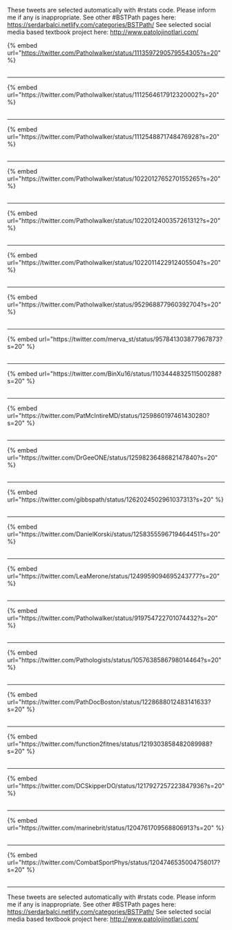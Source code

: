 

These tweets are selected automatically with #rstats code. Please inform me if any is inappropriate.
See other #BSTPath pages here: https://serdarbalci.netlify.com/categories/BSTPath/ 
See selected social media based textbook project here: http://www.patolojinotlari.com/

{% embed url="https://twitter.com/Patholwalker/status/1113597290579554305?s=20" %}<br>
<br>
<hr>
{% embed url="https://twitter.com/Patholwalker/status/1112564617912320002?s=20" %}<br>
<br>
<hr>
{% embed url="https://twitter.com/Patholwalker/status/1112548871748476928?s=20" %}<br>
<br>
<hr>
{% embed url="https://twitter.com/Patholwalker/status/1022012765270155265?s=20" %}<br>
<br>
<hr>
{% embed url="https://twitter.com/Patholwalker/status/1022012400357261312?s=20" %}<br>
<br>
<hr>
{% embed url="https://twitter.com/Patholwalker/status/1022011422912405504?s=20" %}<br>
<br>
<hr>
{% embed url="https://twitter.com/Patholwalker/status/952968877960392704?s=20" %}<br>
<br>
<hr>
{% embed url="https://twitter.com/merva_st/status/957841303877967873?s=20" %}<br>
<br>
<hr>
{% embed url="https://twitter.com/BinXu16/status/1103444832511500288?s=20" %}<br>
<br>
<hr>
{% embed url="https://twitter.com/PatMcIntireMD/status/1259860197461430280?s=20" %}<br>
<br>
<hr>
{% embed url="https://twitter.com/DrGeeONE/status/1259823648682147840?s=20" %}<br>
<br>
<hr>
{% embed url="https://twitter.com/gibbspath/status/1262024502961037313?s=20" %}<br>
<br>
<hr>
{% embed url="https://twitter.com/DanielKorski/status/1258355596719464451?s=20" %}<br>
<br>
<hr>
{% embed url="https://twitter.com/LeaMerone/status/1249959094695243777?s=20" %}<br>
<br>
<hr>
{% embed url="https://twitter.com/Patholwalker/status/919754722701074432?s=20" %}<br>
<br>
<hr>
{% embed url="https://twitter.com/Pathologists/status/1057638586798014464?s=20" %}<br>
<br>
<hr>
{% embed url="https://twitter.com/PathDocBoston/status/1228688012483141633?s=20" %}<br>
<br>
<hr>
{% embed url="https://twitter.com/function2fitnes/status/1219303858482089988?s=20" %}<br>
<br>
<hr>
{% embed url="https://twitter.com/DCSkipperDO/status/1217927257223847936?s=20" %}<br>
<br>
<hr>
{% embed url="https://twitter.com/marinebrit/status/1204761709568806913?s=20" %}<br>
<br>
<hr>
{% embed url="https://twitter.com/CombatSportPhys/status/1204746535004758017?s=20" %}<br>
<br>
<hr>


These tweets are selected automatically with #rstats code. Please inform me if any is inappropriate.
See other #BSTPath pages here: https://serdarbalci.netlify.com/categories/BSTPath/ 
See selected social media based textbook project here: http://www.patolojinotlari.com/
